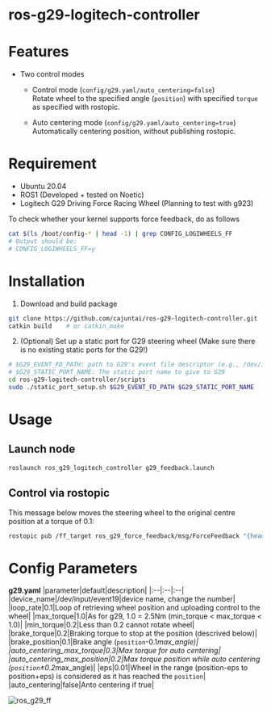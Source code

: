 # ros-g29-logitech-controller


# Features
* Two control modes

    * Control mode (`config/g29.yaml/auto_centering=false`)  
    Rotate wheel to the specified angle (`position`) with specified `torque` as specified with rostopic.

    * Auto centering mode (`config/g29.yaml/auto_centering=true`)  
    Automatically centering position, without publishing rostopic.


# Requirement
* Ubuntu 20.04
* ROS1 (Developed + tested on Noetic)
* Logitech G29 Driving Force Racing Wheel (Planning to test with g923)

To check whether your kernel supports force feedback, do as follows
```sh
cat $(ls /boot/config-* | head -1) | grep CONFIG_LOGIWHEELS_FF
# Output should be:
# CONFIG_LOGIWHEELS_FF=y
```  


# Installation

1. Download and build package
```sh
git clone https://github.com/cajuntai/ros-g29-logitech-controller.git
catkin build    # or catkin_make
```

2. (Optional) Set up a static port for G29 steering wheel (Make sure there is no existing static ports for the G29!)
```sh
# $G29_EVENT_FD_PATH: path to G29's event file descriptor (e.g., /dev/input/event12)
# $G29_STATIC_PORT_NAME: The static port name to give to G29
cd ros-g29-logitech-controller/scripts
sudo ./static_port_setup.sh $G29_EVENT_FD_PATH $G29_STATIC_PORT_NAME
```
    
# Usage
## Launch node
```sh
roslaunch ros_g29_logitech_controller g29_feedback.launch
```

## Control via rostopic
This message below moves the steering wheel to the original centre position at a torque of 0.1:
```sh
rostopic pub /ff_target ros_g29_force_feedback/msg/ForceFeedback "{header: {stamp: {sec: 0, nanosec: 0}, frame_id: ''}, position: 0.0, torque: 0.1}"
```



# Config Parameters

**g29.yaml**
|parameter|default|description|
|:--|:--|:--|
|device_name|/dev/input/event19|device name, change the number|
|loop_rate|0.1|Loop of retrieving wheel position and uploading control to the wheel|
|max_torque|1.0|As for g29, 1.0 = 2.5Nm (min_torque < max_torque < 1.0)|
|min_torque|0.2|Less than 0.2 cannot rotate wheel|
|brake_torque|0.2|Braking torque to stop at the position (descrived below)|
|brake_position|0.1|Brake angle (`position`-0.1*max_angle)|
|auto_centering_max_torque|0.3|Max torque for auto centering|
|auto_centering_max_position|0.2|Max torque position while auto centering (`position`±0.2*max_angle)|
|eps|0.01|Wheel in the range (position-eps to position+eps) is considered as it has reached the `position`|
|auto_centering|false|Anto centering if true|

![ros_g29_ff](https://user-images.githubusercontent.com/38074802/167057448-1fa21956-ae91-4e51-bee4-1fcdc05cae51.png)
